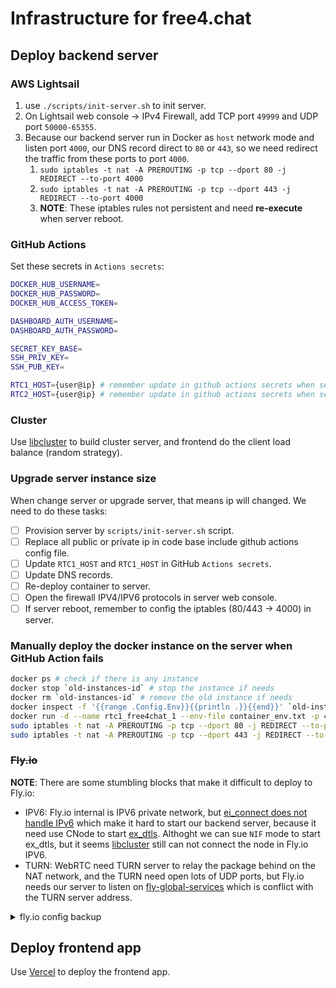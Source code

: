 # Infrastructure for free4.chat

## Deploy backend server

### AWS Lightsail

1. use `./scripts/init-server.sh` to init server.
2. On Lightsail web console -> IPv4 Firewall, add TCP port `49999` and UDP port `50000-65355`.
3. Because our backend server run in Docker as `host` network mode and listen port `4000`, our DNS record direct to `80` or `443`, so we need redirect the traffic from these ports to port `4000`.
   1. `sudo iptables -t nat -A PREROUTING -p tcp --dport 80 -j REDIRECT --to-port 4000`
   2. `sudo iptables -t nat -A PREROUTING -p tcp --dport 443 -j REDIRECT --to-port 4000`
   3. __NOTE__: These iptables rules not persistent and need __re-execute__ when server reboot.

### GitHub Actions

Set these secrets in `Actions secrets`:

```bash
DOCKER_HUB_USERNAME=
DOCKER_HUB_PASSWORD=
DOCKER_HUB_ACCESS_TOKEN=

DASHBOARD_AUTH_USERNAME=
DASHBOARD_AUTH_PASSWORD=

SECRET_KEY_BASE=
SSH_PRIV_KEY=
SSH_PUB_KEY=

RTC1_HOST={user@ip} # remember update in github actions secrets when server ip update
RTC2_HOST={user@ip} # remember update in github actions secrets when server ip update
```

### Cluster

Use [libcluster](https://github.com/bitwalker/libcluster) to build cluster server, and frontend do the client load balance (random strategy).

### Upgrade server instance size

When change server or upgrade server, that means ip will changed. We need to do these tasks:

- [ ] Provision server by `scripts/init-server.sh` script.
- [ ] Replace all public or private ip in code base include github actions config file.
- [ ] Update `RTC1_HOST` and `RTC1_HOST` in GitHub `Actions secrets`.
- [ ] Update DNS records.
- [ ] Re-deploy container to server.
- [ ] Open the firewall IPV4/IPV6 protocols in server web console.
- [ ] If server reboot, remember to config the iptables (80/443 -> 4000) in server.

### Manually deploy the docker instance on the server when GitHub Action fails

```bash
docker ps # check if there is any instance
docker stop `old-instances-id` # stop the instance if needs
docker rm `old-instances-id` # remove the old instance if needs
docker inspect -f '{{range .Config.Env}}{{println .}}{{end}}' `old-instances-id` > container_env.txt # dump the env file and you can modify it if needs
docker run -d --name rtc1_free4chat_1 --env-file container_env.txt -p 4000:4000 madawei2699/free4chat:prod # run the instance
sudo iptables -t nat -A PREROUTING -p tcp --dport 80 -j REDIRECT --to-port 4000 # tunnel the server port to 80
sudo iptables -t nat -A PREROUTING -p tcp --dport 443 -j REDIRECT --to-port 4000 # tunnel the server port to 443
```

### ~~Fly.io~~

__NOTE__: There are some stumbling blocks that make it difficult to deploy to Fly.io:

- IPV6: Fly.io internal is IPV6 private network, but [ei_connect does not handle IPv6](https://github.com/erlang/otp/issues/5068) which make it hard to start our backend server, because it need use CNode to start [ex_dtls](https://github.com/membraneframework/ex_dtls). Althoght we can sue `NIF` mode to start ex_dtls, but it seems [libcluster](https://github.com/bitwalker/libcluster) still can not connect the node in Fly.io IPV6.
- TURN: WebRTC need TURN server to relay the package behind on the NAT network, and the TURN need open lots of UDP ports, but Fly.io needs our server to listen on [fly-global-services](https://fly.io/docs/app-guides/udp-and-tcp/#udp-must-listen-on-the-same-port-externally-and-internally) which is conflict with the TURN server address.

<details>
  <summary>fly.io config backup</summary>

  ```
fly secrets set SECRET_KEY_BASE=my_secret_value # `mix phx.gen.secret` to generate secret value for production
```

```bash
flyctl deploy --build-arg DASHBOARD_AUTH_USERNAME=admin --build-arg DASHBOARD_AUTH_PASSWORD=xxx
```
</details>

## Deploy frontend app

Use [Vercel](vercel.com) to deploy the frontend app.
